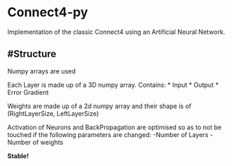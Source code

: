 # Connect4-py

Implementation of the classic Connect4 using an Artificial Neural Network.

#Structure
----------

Numpy arrays are used

Each Layer is made up of a 3D numpy array. Contains:
    * Input
    * Output
    * Error Gradient


Weights are made up of a 2d numpy array and their shape is of (RightLayerSize, LeftLayerSize)

Activation of Neurons and BackPropagation are optimised so as to not be touched if the following parameters are changed:
    -Number of Layers
    -Number of weights


**Stable!**
